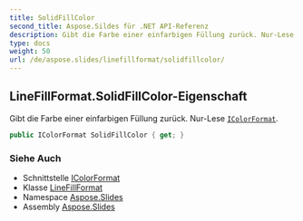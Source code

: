 ```yaml
---
title: SolidFillColor
second_title: Aspose.Sildes für .NET API-Referenz
description: Gibt die Farbe einer einfarbigen Füllung zurück. Nur-Lese IColorFormataspose.slides/icolorformat.
type: docs
weight: 50
url: /de/aspose.slides/linefillformat/solidfillcolor/
---
```


## LineFillFormat.SolidFillColor-Eigenschaft

Gibt die Farbe einer einfarbigen Füllung zurück. Nur-Lese [`IColorFormat`](../../icolorformat).

```csharp
public IColorFormat SolidFillColor { get; }
```

### Siehe Auch

* Schnittstelle [IColorFormat](../../icolorformat)
* Klasse [LineFillFormat](../../linefillformat)
* Namespace [Aspose.Slides](../../linefillformat)
* Assembly [Aspose.Slides](../../../)

<!-- DO NOT EDIT: generiert von xmldocmd für Aspose.Slides.dll -->